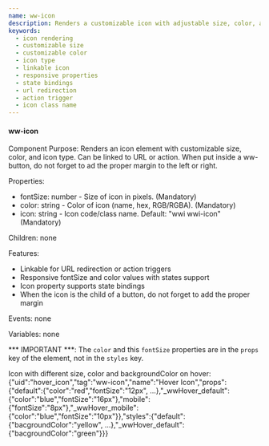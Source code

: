 ```yaml
---
name: ww-icon
description: Renders a customizable icon with adjustable size, color, and type, linkable to URL/action for interactive functionality.
keywords:
  - icon rendering
  - customizable size
  - customizable color
  - icon type
  - linkable icon
  - responsive properties
  - state bindings
  - url redirection
  - action trigger
  - icon class name
---
```


#### ww-icon

Component Purpose: Renders an icon element with customizable size, color, and icon type. Can be linked to URL or action.
When put inside a ww-button, do not forget to ad the proper margin to the left or right.

Properties:
- fontSize: number - Size of icon in pixels. (Mandatory)
- color: string - Color of icon (name, hex, RGB/RGBA). (Mandatory)
- icon: string - Icon code/class name. Default: "wwi wwi-icon" (Mandatory)

Children: none

Features:
- Linkable for URL redirection or action triggers
- Responsive fontSize and color values with states support
- Icon property supports state bindings
- When the icon is the child of a button, do not forget to add the proper margin

Events: none

Variables: none

*** IMPORTANT ***: The `color` and this `fontSize` properties are in the `props` key of the element, not in the `styles` key.

<example>
  Icon with different size, color and backgroundColor on hover:
  {"uid":"hover_icon","tag":"ww-icon","name":"Hover Icon","props":{"default":{"color":"red","fontSize":"12px", ...},"_wwHover_default":{"color":"blue","fontSize":"16px"},"mobile":{"fontSize":"8px"},"_wwHover_mobile":{"color":"blue","fontSize":"10px"}},"styles":{"default":{"bacgroundColor":"yellow", ...},"_wwHover_default":{"bacgroundColor":"green"}}}
</example>

